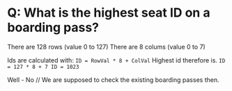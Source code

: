 ﻿# Q: What is the highest seat ID on a boarding pass?

There are 128 rows (value 0 to 127)
There are 8 colums (value 0 to 7)

Ids are calculated with:
`
ID = RowVal * 8 + ColVal
`
Highest id therefore is.
`
ID = 127 * 8 + 7
ID = 1023
`

Well - No // We are supposed to check the existing boarding passes then.
